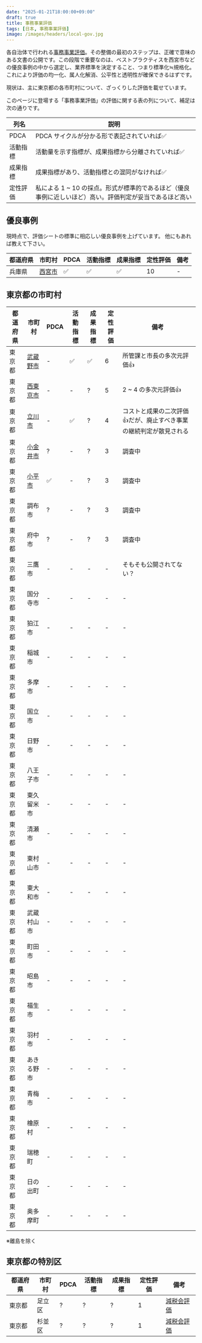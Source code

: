 ```yaml
---
date: "2025-01-21T18:00:00+09:00"
draft: true
title: 事務事業評価
tags: [日本, 事務事業評価]
image: /images/headers/local-gov.jpg
---
```


各自治体で行われる[事務事業評価](https://laws.e-gov.go.jp/law/413AC0000000086)。その整備の最初のステップは、正確で意味のある文書の公開です。この段階で重要なのは、ベストプラクティスを西宮市などの優良事例の中から選定し、業界標準を決定すること、つまり標準化≒規格化。これにより評価の均一化、属人化解消、公平性と透明性が確保できるはずです。

現状は、主に東京都の各市町村について、ざっくりした評価を載せています。

このページに登場する「事務事業評価」の評価に関する表の列について、補足は次の通りです。

列名 | 説明
--|--
PDCA | PDCA サイクルが分かる形で表記されていれば✅
活動指標 | 活動量を示す指標が、成果指標から分離されていれば✅
成果指標 | 成果指標があり、活動指標との混同がなければ✅
定性評価 | 私による 1 ~ 10 の採点。形式が標準的であるほど（優良事例に近しいほど）高い。評価判定が妥当であるほど高い

## 優良事例

現時点で、評価シートの標準に相応しい優良事例を上げています。
他にもあれば教えて下さい。

都道府県 | 市町村 | PDCA | 活動指標 | 成果指標 | 定性評価 | 備考
--|--|--|--|--|--|--
兵庫県 | [西宮市](https://www.nishi.or.jp/shisei/gyoseikeiei/gyoseihyoka/hyokakekka.html) | ✅ | ✅ | ✅ | 10 | -

## 東京都の市町村

都道府県 | 市町村 | PDCA | 活動指標 | 成果指標 | 定性評価 | 備考
--|--|--|--|--|--|--
東京都 | [武蔵野市](https://www.city.musashino.lg.jp/shiseijoho/shisaku_keikaku/sogoseisakubu_shisaku_keikaku/gyoseihyokaseido/jimujigyo_hojokinminaoshi/jimujigyo_hojokin_hyoka/index.html) | - | ✅ | ✅ | 6 | 所管課と市長の多次元評価👍
東京都 | [西東京市](https://www.city.nishitokyo.lg.jp/siseizyoho/sesaku_keikaku/jigyou_hyouka/index.html) | - | - | ? | 5 | 2 ~ 4 の多次元評価👍
東京都 | [立川市](https://www.city.tachikawa.lg.jp/shisei/sesaku/1006562/1006673/index.html) | - | ✅ | ? | 4 | コストと成果の二次評価👍だが、廃止すべき事業の継続判定が散見される
東京都 | [小金井市](https://www.city.koganei.lg.jp/smph/shisei/zaiseiyosan/kaikaku/hyoukasaikouchikur4/D01016012022100.html) | ? | - | ? | 3 | 調査中
東京都 | [小平市](https://www.city.kodaira.tokyo.jp/kurashi/071/071864.html) | ✅ | - | ? | 3 | 調査中
東京都 | 調布市 | ? | - | ? | 3 | 調査中
東京都 | 府中市 | ? | - | ? | 3 | 調査中
東京都 | 三鷹市 | - | - | - | - | そもそも公開されてない？
東京都 | 国分寺市 | - | - | - | - | -
東京都 | 狛江市 | - | - | - | - | -
東京都 | 稲城市 | - | - | - | - | -
東京都 | 多摩市 | - | - | - | - | -
東京都 | 国立市 | - | - | - | - | -
東京都 | 日野市  | - | - | - | - | -
東京都 | 八王子市 | - | - | - | - | -
東京都 | 東久留米市 | - | - | - | - | -
東京都 | 清瀬市 | - | - | - | - | -
東京都 | 東村山市 | - | - | - | - | -
東京都 | 東大和市 | - | - | - | - | -
東京都 | 武蔵村山市 | - | - | - | - | -
東京都 | 町田市 | - | - | - | - | -
東京都 | 昭島市 | - | - | - | - | -
東京都 | 福生市 | - | - | - | - | -
東京都 | 羽村市 | - | - | - | - | -
東京都 | あきる野市 | - | - | - | - | -
東京都 | 青梅市 | - | - | - | - | -
東京都 | 檜原村 | - | - | - | - | -
東京都 | 瑞穂町 | - | - | - | - | -
東京都 | 日の出町 | - | - | - | - | -
東京都 | 奥多摩町 | - | - | - | - | -

※離島を除く

## 東京都の特別区

都道府県 | 市町村 | PDCA | 活動指標 | 成果指標 | 定性評価 | 備考
--|--|--|--|--|--|--
東京都 | 足立区 | ? | ? | ? | 1 | [減税会評価](https://note.com/tokyo_genzeikai/n/nde7d1e8fc423)
東京都 | 杉並区 | ? | ? | ? | 1 | [減税会評価](https://note.com/tokyo_genzeikai/n/nde7d1e8fc423)

